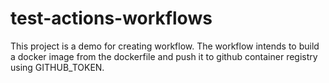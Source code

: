# test-actions-workflows
This project is a demo for creating workflow. The workflow intends to build a docker image from the dockerfile and push it to github container registry using GITHUB_TOKEN.
